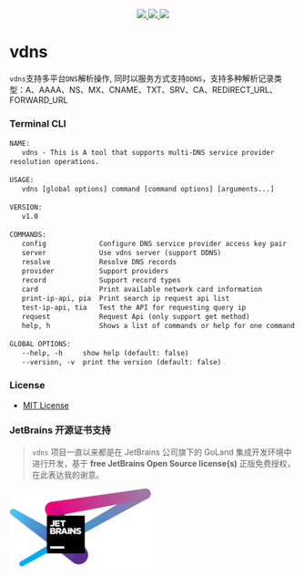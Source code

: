 <p align="center">
	<a target="_blank" href="https://github.com/gngpp/vdns/blob/main/LICENSE">
		<img src="https://img.shields.io/badge/license-MIT-blue.svg"/>
	</a>
	<a target="_blank" href="https://go.dev/">
		<img src="https://img.shields.io/github/go-mod/go-version/gngpp/vdns"/>
	</a>
	<a target="_blank" href="https://github.com/gngpp/vdns/actions">
		<img src="https://github.com/gngpp/vdns/actions/workflows/sync.yaml/badge.svg"/>
	</a>
<!-- 	<a target="_blank" href="https://github.com/gngpp/vdns/releases/latest">
		<img alt="GitHub Release" src="https://img.shields.io/github/v/release/gngpp/vdns.svg?logo=github">
	</a> -->
</p>

# vdns
`vdns`支持多平台`DNS`解析操作, 同时以服务方式支持`DDNS`，支持多种解析记录类型：A、AAAA、NS、MX、CNAME、TXT、SRV、CA、REDIRECT_URL、FORWARD_URL


### Terminal CLI
```shell
NAME:
   vdns - This is A tool that supports multi-DNS service provider resolution operations.

USAGE:
   vdns [global options] command [command options] [arguments...]

VERSION:
   v1.0

COMMANDS:
   config             Configure DNS service provider access key pair
   server             Use vdns server (support DDNS)
   resolve            Resolve DNS records
   provider           Support providers
   record             Support record types
   card               Print available network card information
   print-ip-api, pia  Print search ip request api list
   test-ip-api, tia   Test the API for requesting query ip
   request            Request Api (only support get method)
   help, h            Shows a list of commands or help for one command

GLOBAL OPTIONS:
   --help, -h     show help (default: false)
   --version, -v  print the version (default: false)
```

### License

- [MIT License](https://raw.githubusercontent.com/gngpp/vdns/main/LICENSE)

### JetBrains 开源证书支持

> `vdns` 项目一直以来都是在 JetBrains 公司旗下的 GoLand 集成开发环境中进行开发，基于 **free JetBrains Open Source license(s)** 正版免费授权，在此表达我的谢意。

<a href="https://www.jetbrains.com/?from=gnet" target="_blank"><img src="https://raw.githubusercontent.com/panjf2000/illustrations/master/jetbrains/jetbrains-variant-4.png" width="250" align="middle"/></a>
